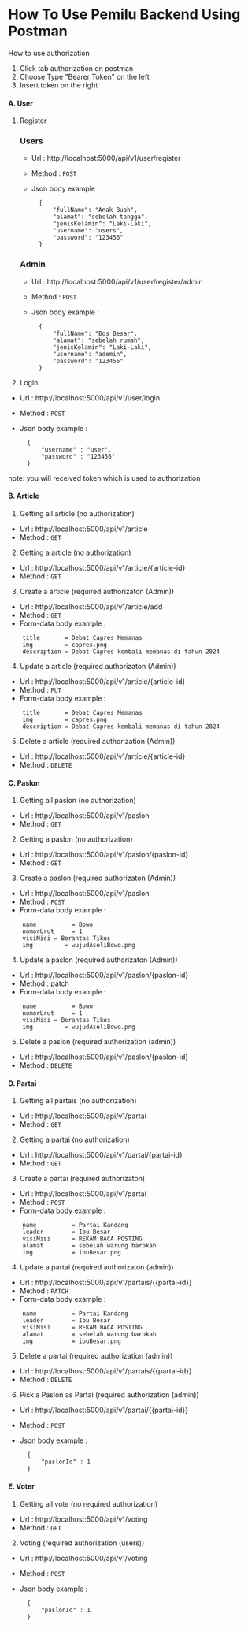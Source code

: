 # How To Use Pemilu Backend Using Postman

How to use authorization
1. Click tab authorization on postman
2. Choose Type "Bearer Token" on the left
3. Insert token on the right


#### A. User

1. Register<br>
    ### Users
    * Url : http://localhost:5000/api/v1/user/register
    * Method : `POST`
    * Json body example :

            {
                "fullName": "Anak Buah",
                "alamat": "sebelah tangga",
                "jenisKelamin": "Laki-Laki",
                "username": "users",
                "password": "123456"
            }

    ### Admin
    * Url : http://localhost:5000/api/v1/user/register/admin
    * Method : `POST`
    * Json body example :

            {
                "fullName": "Bos Besar",
                "alamat": "sebelah rumah",
                "jenisKelamin": "Laki-Laki",
                "username": "ademin",
                "password": "123456"
            }

2. Login<br>
* Url       : http://localhost:5000/api/v1/user/login
* Method    : `POST`
* Json body example :

        {
            "username" : "user",
            "password" : "123456"
        }

note: you will received token which is used to authorization<br>


#### B. Article

1. Getting all article (no authorization)<br>
* Url       : http://localhost:5000/api/v1/article
* Method    : `GET`
  
2. Getting a article (no authorization)<br>
* Url       : http://localhost:5000/api/v1/article/{article-id}
* Method    : `GET`

3. Create a article (required authorizaton (Admin))
* Url       : http://localhost:5000/api/v1/article/add
* Method    : `GET`
* Form-data body example :
```
    title       = Debat Capres Memanas
    img         = capres.png
    description = Debat Capres kembali memanas di tahun 2024
```

4. Update a article (required authorizaton (Admin))<br>  
* Url       : http://localhost:5000/api/v1/article/{article-id}
* Method    : `PUT`
* Form-data body example :
```
    title       = Debat Capres Memanas
    img         = capres.png
    description = Debat Capres kembali memanas di tahun 2024
```

5. Delete a article (required authorization (Admin))<br>
* Url       : http://localhost:5000/api/v1/article/{article-id}
* Method    : `DELETE`


#### C. Paslon

1. Getting all paslon (no authorization)<br>
* Url       : http://localhost:5000/api/v1/paslon
* Method    : `GET`
  
2. Getting a paslon (no authorization)<br>
* Url       : http://localhost:5000/api/v1/paslon/{paslon-id}
* Method    : `GET`

3. Create a paslon (required authorizaton (Admin))
* Url       : http://localhost:5000/api/v1/paslon
* Method    : `POST`
* Form-data body example :
````
    name          = Bowo
    nomorUrut     = 1
    visiMisi = Berantas Tikus
    img         = wujudAseliBowo.png
````
4. Update a paslon (required authorizaton (Admin))
* Url       : http://localhost:5000/api/v1/paslon/{paslon-id}
* Method    : patch
* Form-data body example :
````
    name          = Bowo
    nomorUrut     = 1
    visiMisi = Berantas Tikus
    img         = wujudAseliBowo.png
````
5. Delete a paslon (required authorization (admin))<br>
* Url       : http://localhost:5000/api/v1/paslon/{paslon-id}
* Method    : `DELETE`

#### D. Partai

1. Getting all partais (no authorization)<br>
* Url       : http://localhost:5000/api/v1/partai
* Method    : `GET`
  
2. Getting a partai (no authorization)<br>
* Url       : http://localhost:5000/api/v1/partai/{partai-id}
* Method    : `GET`

3. Create a partai (required authorizaton)
* Url       : http://localhost:5000/api/v1/partai
* Method    : `POST`
* Form-data body example :
```
    name          = Partai Kandang
    leader        = Ibu Besar
    visiMisi      = REKAM BACA POSTING
    alamat        = sebelah warung barokah
    img           = ibuBesar.png
```
4. Update a partai (required authorizaton (admin))
* Url       : http://localhost:5000/api/v1/partais/{{partai-id}}
* Method    : `PATCH`
* Form-data body example :
```
    name          = Partai Kandang
    leader        = Ibu Besar
    visiMisi      = REKAM BACA POSTING
    alamat        = sebelah warung barokah
    img           = ibuBesar.png
```
5. Delete a partai (required authorization (admin))
* Url       : http://localhost:5000/api/v1/partais/{{partai-id}}
* Method    : `DELETE`

6. Pick a Paslon as Partai (required authorization (admin))<br>
* Url       : http://localhost:5000/api/v1/partai/{{partai-id}}
* Method    : `POST`
* Json body example :

        {
            "paslonId" : 1
        }

#### E. Voter

1. Getting all vote (no required authorization)<br>
* Url       : http://localhost:5000/api/v1/voting
* Method    : `GET`

2. Voting (required authorization (users))<br>
* Url       : http://localhost:5000/api/v1/voting<br>
* Method    : `POST`
* Json body example :

        {
            "paslonId" : 1
        }




